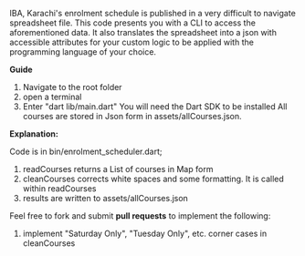 

IBA, Karachi's enrolment schedule is published in a very difficult to navigate spreadsheet file. This code presents you with a CLI to access the aforementioned data. It also translates the spreadsheet into a json with accessible attributes for your custom logic to be applied with the programming language of your choice.

**Guide**

1. Navigate to the root folder
2. open a terminal
3. Enter "dart lib/main.dart"
You will need the Dart SDK to be installed
All courses are stored in Json form in assets/allCourses.json.

**Explanation:**

Code is in bin/enrolment_scheduler.dart;

1. readCourses returns a List of courses in Map form
2. cleanCourses corrects white spaces and some formatting. It is called within readCourses
3. results are written to assets/allCourses.json

Feel free to fork and submit **pull requests** to implement the following:

1. implement "Saturday Only", "Tuesday Only", etc. corner cases in cleanCourses
